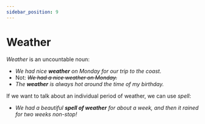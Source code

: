 ```yaml
---
sidebar_position: 9
---
```


# Weather

*Weather* is an uncountable noun:

- *We had nice **weather** on Monday for our trip to the coast.*
- Not: *~~We had a nice weather on Monday.~~*
- *The **weather** is always hot around the time of my birthday.*

If we want to talk about an individual period of weather, we can use *spell*:

- *We had a beautiful **spell of weather** for about a week, and then it rained for two weeks non-stop!*
